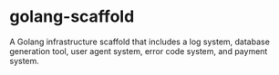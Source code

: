 # golang-scaffold
A Golang infrastructure scaffold that includes a log system, database generation tool, user agent system, error code system, and payment system.
